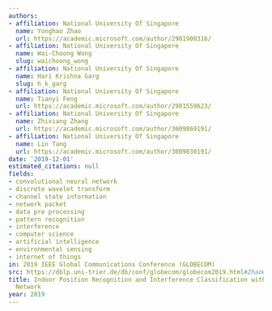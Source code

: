 ```yaml
---
authors:
- affiliation: National University Of Singapore
  name: Yonghao Zhao
  url: https://academic.microsoft.com/author/2901900316/
- affiliation: National University Of Singapore
  name: Wai-Choong Wong
  slug: waichoong_wong
- affiliation: National University Of Singapore
  name: Hari Krishna Garg
  slug: h_k_garg
- affiliation: National University Of Singapore
  name: Tianyi Feng
  url: https://academic.microsoft.com/author/2901559623/
- affiliation: National University Of Singapore
  name: Zhixiang Zhang
  url: https://academic.microsoft.com/author/3009869191/
- affiliation: National University Of Singapore
  name: Lin Tang
  url: https://academic.microsoft.com/author/3009830191/
date: '2019-12-01'
estimated_citations: null
fields:
- convolutional neural network
- discrete wavelet transform
- channel state information
- network packet
- data pre processing
- pattern recognition
- interference
- computer science
- artificial intelligence
- environmental sensing
- internet of things
in: 2019 IEEE Global Communications Conference (GLOBECOM)
src: https://dblp.uni-trier.de/db/conf/globecom/globecom2019.html#ZhaoWGFZT19
title: Indoor Position Recognition and Interference Classification with a Nested LSTM
  Network
year: 2019
---
```

